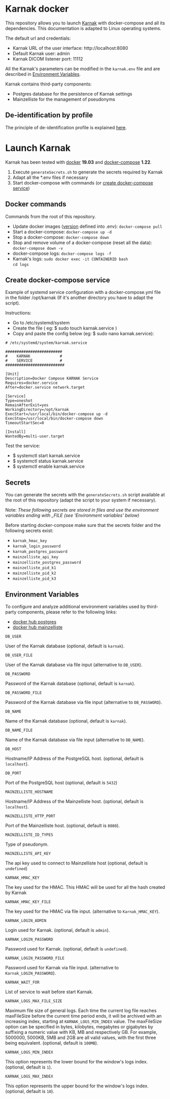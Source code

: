 # Karnak docker

This repository allows you to launch [Karnak](https://github.com/OsiriX-Foundation/karnak) with docker-compose and all its dependencies. 
This documentation is adapted to Linux operating systems.

The default url and credentials:
* Karnak URL of the user interface: http://localhost:8080
* Default Karnak user: admin
* Karnak DICOM listener port: 11112

All the Karnak's parameters can be modified in the `karnak.env` file and are described in [Environment Variables](#environment-variables).

Karnak contains third-party components:
* Postgres database for the persistence of Karnak settings 
* Mainzelliste for the management of pseudonyms

## De-identification by profile

The principle of de-identification profile is explained [here](profileExample/).

# Launch Karnak

Karnak has been tested with [docker](https://docs.docker.com/install/) **19.03** and [docker-compose](https://docs.docker.com/compose/install/) **1.22**.

1. Execute `generateSecrets.sh` to generate the secrets required by Karnak
2. Adapt all the *.env files if necessary
3. Start docker-compose with commands (or [create docker-compose service](#create-docker-compose-service)) 

## Docker commands

Commands from the root of this repository.

* Update docker images ([version](https://hub.docker.com/r/osirixfoundation/karnak/tags) defined into .env): `docker-compose pull`
* Start a docker-compose: `docker-compose up -d`
* Stop a docker-compose: `docker-compose down`
* Stop and remove volume of a docker-compose (reset all the data): `docker-compose down -v`
* docker-compose logs: `docker-compose logs -f`
* Karnak's logs: `sudo docker exec -it CONTAINERID bash`     
`cd logs`

## Create docker-compose service

Example of systemd service configuration with a docker-compose.yml file in the folder /opt/karnak (If it's another directory you have to adapt the script).

Instructions:
* Go to /etc/systemd/system
* Create the file ( eg: $ sudo touch karnak.service )
* Copy and paste the config below (eg: $ sudo nano karnak.service):

~~~
# /etc/systemd/system/karnak.service 

#########################
#    KARNAK             #
#    SERVICE            #	
##########################

[Unit]
Description=Docker Compose KARNAK Service
Requires=docker.service
After=docker.service network.target

[Service]
Type=oneshot
RemainAfterExit=yes
WorkingDirectory=/opt/karnak
ExecStart=/usr/local/bin/docker-compose up -d
ExecStop=/usr/local/bin/docker-compose down
TimeoutStartSec=0

[Install]
WantedBy=multi-user.target
~~~

Test the service:
* $ systemctl start karnak.service
* $ systemctl status karnak.service
* $ systemctl enable karnak.service

## Secrets

You can generate the secrets with the `generateSecrets.sh` script available at the root of this repository (adapt the script to your system if necessary).

Note: *These following secrets are stored in files and use the environment variables ending with _FILE (see 'Environment variables' below)*

Before starting docker-compose make sure that the secrets folder and the following secrets exist:
* `karnak_hmac_key`
* `karnak_login_password`
* `karnak_postgres_password`
* `mainzelliste_api_key`
* `mainzelliste_postgres_password`
* `mainzelliste_pid_k1`
* `mainzelliste_pid_k2`
* `mainzelliste_pid_k3`

## Environment Variables

To configure and analyze additional environment variables used by third-party components, please refer to the following links:
* [docker hub postgres](https://hub.docker.com/_/postgres)
* [docker hub mainzelliste](https://hub.docker.com/r/osirixfoundation/karnak-mainzelliste)

`DB_USER`

User of the Karnak database (optional, default is `karnak`).

`DB_USER_FILE`

User of the Karnak database via file input (alternative to `DB_USER`).

`DB_PASSWORD`

Password of the Karnak database (optional, default is `karnak`).

`DB_PASSWORD_FILE`

Password of the Karnak database via file input (alternative to `DB_PASSWORD`).

`DB_NAME`

Name of the Karnak database (optional, default is `karnak`).

`DB_NAME_FILE`

Name of the Karnak database via file input (alternative to `DB_NAME`).

`DB_HOST`

Hostname/IP Address of the PostgreSQL host. (optional, default is `localhost`).

`DB_PORT`

Port of the PostgreSQL host (optional, default is `5432`)

`MAINZELLISTE_HOSTNAME`

Hostname/IP Address of the Mainzelliste host. (optional, default is `localhost`).

`MAINZELLISTE_HTTP_PORT`

Port of the Mainzelliste host. (optional, default is `8080`).

`MAINZELLISTE_ID_TYPES`

Type of pseudonym.

`MAINZELLISTE_API_KEY`

The api key used to connect to Mainzelliste host (optional, default is `undefined`)

`KARNAK_HMAC_KEY`

The key used for the HMAC. This HMAC will be used for all the hash created by Karnak

`KARNAK_HMAC_KEY_FILE`

The key used for the HMAC via file input. (alternative to `Karnak_HMAC_KEY`).

`KARNAK_LOGIN_ADMIN`

Login used for Karnak. (optional, default is `admin`).

`KARNAK_LOGIN_PASSWORD`

Password used for Karnak. (optional, default is `undefined`).

`KARNAK_LOGIN_PASSWORD_FILE`

Password used for Karnak via file input. (alternative to `Karnak_LOGIN_PASSWORD`).

`KARNAK_WAIT_FOR`

List of service to wait before start Karnak.

`KARNAK_LOGS_MAX_FILE_SIZE`

Maximum file size of general logs. Each time the current log file reaches maxFileSize before 
the current time period ends, it will be archived with an increasing index, starting 
at `KARNAK_LOGS_MIN_INDEX` value. The maxFileSize option can be specified in bytes, kilobytes, 
megabytes or gigabytes by suffixing a numeric value with KB, MB and respectively GB. For example, 
5000000, 5000KB, 5MB and 2GB are all valid values, with the first three being equivalent.
(optional, default is `100MB`).

`KARNAK_LOGS_MIN_INDEX`

This option represents the lower bound for the window's logs index. (optional, default is `1`).

`KARNAK_LOGS_MAX_INDEX`

This option represents the upper bound for the window's logs index. (optional, default is `10`).
